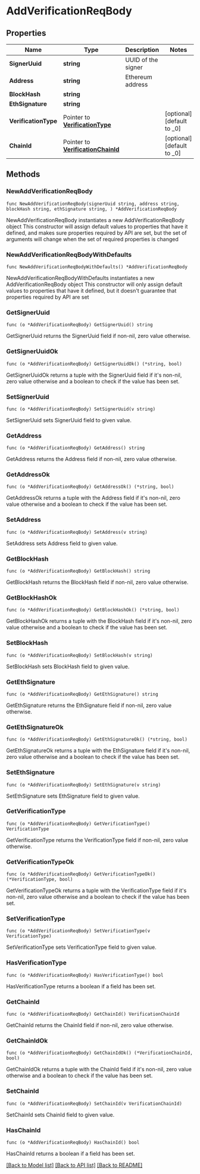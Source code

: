 # AddVerificationReqBody

## Properties

Name | Type | Description | Notes
------------ | ------------- | ------------- | -------------
**SignerUuid** | **string** | UUID of the signer | 
**Address** | **string** | Ethereum address | 
**BlockHash** | **string** |  | 
**EthSignature** | **string** |  | 
**VerificationType** | Pointer to [**VerificationType**](VerificationType.md) |  | [optional] [default to _0]
**ChainId** | Pointer to [**VerificationChainId**](VerificationChainId.md) |  | [optional] [default to _0]

## Methods

### NewAddVerificationReqBody

`func NewAddVerificationReqBody(signerUuid string, address string, blockHash string, ethSignature string, ) *AddVerificationReqBody`

NewAddVerificationReqBody instantiates a new AddVerificationReqBody object
This constructor will assign default values to properties that have it defined,
and makes sure properties required by API are set, but the set of arguments
will change when the set of required properties is changed

### NewAddVerificationReqBodyWithDefaults

`func NewAddVerificationReqBodyWithDefaults() *AddVerificationReqBody`

NewAddVerificationReqBodyWithDefaults instantiates a new AddVerificationReqBody object
This constructor will only assign default values to properties that have it defined,
but it doesn't guarantee that properties required by API are set

### GetSignerUuid

`func (o *AddVerificationReqBody) GetSignerUuid() string`

GetSignerUuid returns the SignerUuid field if non-nil, zero value otherwise.

### GetSignerUuidOk

`func (o *AddVerificationReqBody) GetSignerUuidOk() (*string, bool)`

GetSignerUuidOk returns a tuple with the SignerUuid field if it's non-nil, zero value otherwise
and a boolean to check if the value has been set.

### SetSignerUuid

`func (o *AddVerificationReqBody) SetSignerUuid(v string)`

SetSignerUuid sets SignerUuid field to given value.


### GetAddress

`func (o *AddVerificationReqBody) GetAddress() string`

GetAddress returns the Address field if non-nil, zero value otherwise.

### GetAddressOk

`func (o *AddVerificationReqBody) GetAddressOk() (*string, bool)`

GetAddressOk returns a tuple with the Address field if it's non-nil, zero value otherwise
and a boolean to check if the value has been set.

### SetAddress

`func (o *AddVerificationReqBody) SetAddress(v string)`

SetAddress sets Address field to given value.


### GetBlockHash

`func (o *AddVerificationReqBody) GetBlockHash() string`

GetBlockHash returns the BlockHash field if non-nil, zero value otherwise.

### GetBlockHashOk

`func (o *AddVerificationReqBody) GetBlockHashOk() (*string, bool)`

GetBlockHashOk returns a tuple with the BlockHash field if it's non-nil, zero value otherwise
and a boolean to check if the value has been set.

### SetBlockHash

`func (o *AddVerificationReqBody) SetBlockHash(v string)`

SetBlockHash sets BlockHash field to given value.


### GetEthSignature

`func (o *AddVerificationReqBody) GetEthSignature() string`

GetEthSignature returns the EthSignature field if non-nil, zero value otherwise.

### GetEthSignatureOk

`func (o *AddVerificationReqBody) GetEthSignatureOk() (*string, bool)`

GetEthSignatureOk returns a tuple with the EthSignature field if it's non-nil, zero value otherwise
and a boolean to check if the value has been set.

### SetEthSignature

`func (o *AddVerificationReqBody) SetEthSignature(v string)`

SetEthSignature sets EthSignature field to given value.


### GetVerificationType

`func (o *AddVerificationReqBody) GetVerificationType() VerificationType`

GetVerificationType returns the VerificationType field if non-nil, zero value otherwise.

### GetVerificationTypeOk

`func (o *AddVerificationReqBody) GetVerificationTypeOk() (*VerificationType, bool)`

GetVerificationTypeOk returns a tuple with the VerificationType field if it's non-nil, zero value otherwise
and a boolean to check if the value has been set.

### SetVerificationType

`func (o *AddVerificationReqBody) SetVerificationType(v VerificationType)`

SetVerificationType sets VerificationType field to given value.

### HasVerificationType

`func (o *AddVerificationReqBody) HasVerificationType() bool`

HasVerificationType returns a boolean if a field has been set.

### GetChainId

`func (o *AddVerificationReqBody) GetChainId() VerificationChainId`

GetChainId returns the ChainId field if non-nil, zero value otherwise.

### GetChainIdOk

`func (o *AddVerificationReqBody) GetChainIdOk() (*VerificationChainId, bool)`

GetChainIdOk returns a tuple with the ChainId field if it's non-nil, zero value otherwise
and a boolean to check if the value has been set.

### SetChainId

`func (o *AddVerificationReqBody) SetChainId(v VerificationChainId)`

SetChainId sets ChainId field to given value.

### HasChainId

`func (o *AddVerificationReqBody) HasChainId() bool`

HasChainId returns a boolean if a field has been set.


[[Back to Model list]](../README.md#documentation-for-models) [[Back to API list]](../README.md#documentation-for-api-endpoints) [[Back to README]](../README.md)


